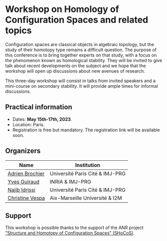 # Workshop on Homology of Configuration Spaces and related topics

Configuration spaces are classical objects in algebraic topology, but the study of their homotopy type remains a difficult question.
The purpose of this conference is to bring together experts on that study, with a focus on the phenomenon known as homological stability.
They will be invited to give talk about recent developments on the subject and we hope that the workshop will open up discussions about new avenues of research.

This three-day workshop will consist in talks from invited speakers and a mini-course on secondary stability.
It will provide ample times for informal discussions.

## Practical information

* Dates: **May 15th-17th, 2023**.
* Location: Paris.
* Registration is free but mandatory. The registration link will be available soon.

## Organizers

| Name | Institution |
|-|-|
| [Adrien Brochier](https://abrochier.org/) | Université Paris Cité & IMJ-PRG |
| [Yves Guiraud](https://webusers.imj-prg.fr/~yves.guiraud/) | INRIA & IMJ-PRG |
| [Najib Idrissi](https://idrissi.eu) | Université Paris Cité & IMJ-PRG |
| [Christine Vespa](https://irma.math.unistra.fr/~vespa/) | Aix-Marseille Université & I2M |

## Support

This workshop is possible thanks to the support of the ANR project ["Structure and Homotopy of Configuration Spaces" (SHoCoS)](/).
